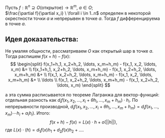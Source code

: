 Пусть $f: \mathbb{R}^n \supseteq O \text{(открытое)} \rightarrow \mathbb{R}^m$, $a \in O$;  
$\frac{\partial f}{\partial x_i} \ \forall i \in 1..n$ определен в некоторой окрестности точки $a$ и непрерывен в точкe $a$. 
Тогда $f$ дифференцируема в точке $a$.

## Идея доказательства:
Не умаляя общности, рассматриваем $O$ как открытый шар в точке $a$. Тогда распишем $f(x+h) - f(x)$:
$$ \begin{split} f(x_1+h_1, x_2+h_2, \ldots, x_m+h_m) - f(x_1, x_2, \ldots, x_m) &= \\
f(x_1+h_1, x_2+h_2, \ldots, x_m+h_m) - f(x_1, x_2+h_2, \ldots, x_m+h_m) &+ \\
f(x_1, x_2+h_2, \ldots, x_m+h_m) - f(x_1, x_2, \ldots, x_m+h_m) &+ \\
 \ldots \\
f(x_1, x_2+h_2, \ldots, x_m+h_m) - f(x_1, x_2+h_2, \ldots, x_m)
\end{split} $$

а эта сумма расписывается по теореме Лагранжа для вектор-функций: отдельная разность как $d_i f(x_1, x_2, \ldots, x_i + \theta h_i, \ldots, x_m + h_m) \cdot h_i$. По непрерывности производной, $d_if(x_1, x_2, \ldots, x_i + \theta h_i, \ldots, x_m + h_m) = d_if(x_1, \ldots, x_m) \cdots h_i + \alpha_ih_i)$. Итого: $$ f(x+h)- f(x) = L(x)\cdot h + o(||h||), $$ где $L(x)\cdot(h) = d_1f(x)h_1 + d_2f(x)h_2 + \ldots$.
